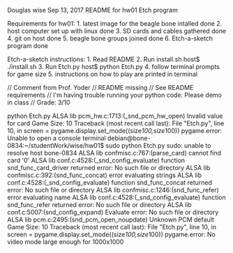 Douglas wise
Sep 13, 2017
README for hw01 Etch program

Requirements for hw01:
    1. latest image for the beagle bone intalled    done
    2. host computer set up with linux              done
    3. SD cards and cables gathered                 done
    4. git on host                                  done
    5. beagle bone groups joined                    done
    6. Etch-a-sketch program                        done

Etch-a-sketch instructions:
    1. Read README
    2. Run install.sh
            host$ ./install.sh
    3. Run Etch.py
            host$ python Etch.py
    4. follow terminal prompts for game size
    5. instructions on how to play are printed in terminal


// Comment from Prof. Yoder
// README missing
// See README requirements
// I'm having trouble running your python code.  Please demo in class
// Grade:  3/10

python Etch.py
ALSA lib pcm_hw.c:1713:(_snd_pcm_hw_open) Invalid value for card
Game Size: 10
Traceback (most recent call last):
  File "Etch.py", line 10, in <module>
    screen = pygame.display.set_mode((size*100,size*100))
pygame.error: Unable to open a console terminal
debian@bone-0834:~/studentWork/wise/hw01$ sudo python Etch.py
sudo: unable to resolve host bone-0834
ALSA lib confmisc.c:767:(parse_card) cannot find card '0'
ALSA lib conf.c:4528:(_snd_config_evaluate) function snd_func_card_driver returned error: No such file or directory
ALSA lib confmisc.c:392:(snd_func_concat) error evaluating strings
ALSA lib conf.c:4528:(_snd_config_evaluate) function snd_func_concat returned error: No such file or directory
ALSA lib confmisc.c:1246:(snd_func_refer) error evaluating name
ALSA lib conf.c:4528:(_snd_config_evaluate) function snd_func_refer returned error: No such file or directory
ALSA lib conf.c:5007:(snd_config_expand) Evaluate error: No such file or directory
ALSA lib pcm.c:2495:(snd_pcm_open_noupdate) Unknown PCM default
Game Size: 10
Traceback (most recent call last):
  File "Etch.py", line 10, in <module>
    screen = pygame.display.set_mode((size*100,size*100))
pygame.error: No video mode large enough for 1000x1000

